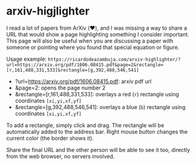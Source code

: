 # arxiv-higjlighter

I read a lot of papers from ArXiv (:heart:), and I was missing a way to share a URL that would show a page highlighting something I consider important. This page will also be useful when you are discussing a paper with someone or pointing where you found that special equation or figure. 

Usage example:
`https://ricardodeazambuja.com/arxiv-highlighter/?url=https://arxiv.org/pdf/1606.08415.pdf&page=2&rectangle=[r,161,488,331,533]&rectangle=[g,392,488,546,541]`

* ?url=https://arxiv.org/pdf/1606.08415.pdf: arxiv pdf url
* &page=2: opens the page number 2
* &rectangle=[r,161,488,331,533]: overlays a red (`r`) rectangle using coordinates `[xi,yi,xf,yf]`
* &rectangle=[g,392,488,546,541]: overlays a blue (`b`) rectangle using coordinates `[xi,yi,xf,yf]`

To add a rectangle, simply click and drag. The rectangle will be automatically added to the address bar. Right mouse button changes the current color (the border shows it).

Share the final URL and the other person will be able to see it too, directly from the web browser, no servers involved.
